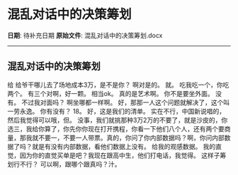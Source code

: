 # 混乱对话中的决策筹划

**日期**: 待补充日期
**原始文件**: 混乱对话中的决策筹划.docx

---

## 混乱对话中的决策筹划

给
给爷干哪儿去了场地成本3万，是不是你？
啊对是的。
就。
吃我吃一个，你吃两个。
有三个对啊，好一颗。
相当ok。
真的是艺术啊。
你不是要坐外面。
没有。
不过我对面吗？
啊坐哪都一样啊。
好，那那一人这个问题就解决了，这个叫一劳永逸。
你有没有？
18。
好，这是我们的清单。
实在不行，中国新说唱的，然后我觉得可以哦，但。
没事，我们就挑那种3万2万的不要了，就是沙皮的，你选三，我给你算了，你先你你现在打开携程，你看一下他们八个人，还有两个要商量，那我就不要一，不要一人带票。真的，你问了你内部数据吗？啊，你问内部数据了吗？就是有没有内部数据，看他们数据上没有。
给我的观感数据。
我的直觉，因为你的直觉买单是吧？我现在跟高中生，他们打电话，我觉得。
这样子筹划行不行？
可以啊，跟哪个跟真吗？汁。


